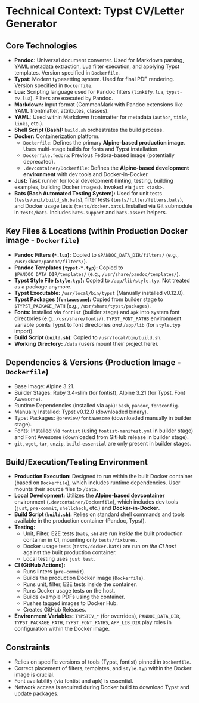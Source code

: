 # Technical Context: Typst CV/Letter Generator

## Core Technologies

-   **Pandoc:** Universal document converter. Used for Markdown parsing, YAML metadata extraction, Lua filter execution, and applying Typst templates. Version specified in `Dockerfile`.
-   **Typst:** Modern typesetting system. Used for final PDF rendering. Version specified in `Dockerfile`.
-   **Lua:** Scripting language used for Pandoc filters (`linkify.lua`, `typst-cv.lua`). Filters are executed by Pandoc.
-   **Markdown:** Input format (CommonMark with Pandoc extensions like YAML frontmatter, attributes, classes).
-   **YAML:** Used within Markdown frontmatter for metadata (`author`, `title`, `links`, etc.).
-   **Shell Script (Bash):** `build.sh` orchestrates the build process.
-   **Docker:** Containerization platform.
    -   `Dockerfile`: Defines the primary **Alpine-based production image**. Uses multi-stage builds for fonts and Typst installation.
    -   `Dockerfile.fedora`: Previous Fedora-based image (potentially deprecated).
    -   `.devcontainer/Dockerfile`: Defines the **Alpine-based development environment** with dev tools and Docker-in-Docker.
-   **Just:** Task runner for local development (linting, testing, building examples, building Docker images). Invoked via `just <task>`.
-   **Bats (Bash Automated Testing System):** Used for unit tests (`tests/unit/build_sh.bats`), filter tests (`tests/filter/filters.bats`), and Docker usage tests (`tests/docker.bats`). Installed via Git submodule in `tests/bats`. Includes `bats-support` and `bats-assert` helpers.

## Key Files & Locations (within Production Docker image - `Dockerfile`)

-   **Pandoc Filters (`*.lua`):** Copied to `$PANDOC_DATA_DIR/filters/` (e.g., `/usr/share/pandoc/filters/`).
-   **Pandoc Templates (`typst-*.typ`):** Copied to `$PANDOC_DATA_DIR/templates/` (e.g., `/usr/share/pandoc/templates/`).
-   **Typst Style File (`style.typ`):** Copied to `/app/lib/style.typ`. Not treated as a package anymore.
-   **Typst Executable:** `/usr/local/bin/typst` (Manually installed v0.12.0).
-   **Typst Packages (`fontawesome`):** Copied from builder stage to `$TYPST_PACKAGE_PATH` (e.g., `/usr/share/typst/packages`).
-   **Fonts:** Installed via `fontist` (builder stage) and `apk` into system font directories (e.g., `/usr/share/fonts/`). `TYPST_FONT_PATHS` environment variable points Typst to font directories *and* `/app/lib` (for `style.typ` import).
-   **Build Script (`build.sh`):** Copied to `/usr/local/bin/build.sh`.
-   **Working Directory:** `/data` (users mount their project here).

## Dependencies & Versions (Production Image - `Dockerfile`)

-   Base Image: Alpine 3.21.
-   Builder Stages: Ruby 3.4-slim (for fontist), Alpine 3.21 (for Typst, Font Awesome).
-   Runtime Dependencies (installed via `apk`): `bash`, `pandoc`, `fontconfig`.
-   Manually Installed: Typst v0.12.0 (downloaded binary).
-   Typst Packages: `@preview/fontawesome` (downloaded manually in builder stage).
-   Fonts: Installed via `fontist` (using `fontist-manifest.yml` in builder stage) and Font Awesome (downloaded from GitHub release in builder stage).
-   `git`, `wget`, `tar`, `unzip`, `build-essential` are only present in builder stages.

## Build/Execution/Testing Environment

-   **Production Execution:** Designed to run within the built Docker container (based on `Dockerfile`), which includes runtime dependencies. User mounts their source files to `/data`.
-   **Local Development:** Utilizes the **Alpine-based devcontainer** environment (`.devcontainer/Dockerfile`), which includes dev tools (`just`, `pre-commit`, `shellcheck`, etc.) and **Docker-in-Docker**.
-   **Build Script (`build.sh`):** Relies on standard shell commands and tools available in the production container (Pandoc, Typst).
-   **Testing:**
    -   Unit, Filter, E2E tests (`bats`, `sh`) are run *inside* the built production container in CI, mounting only `tests/fixtures`.
    -   Docker usage tests (`tests/docker.bats`) are run *on the CI host* against the built production container.
    -   Local testing uses `just test`.
-   **CI (GitHub Actions):**
    -   Runs linters (`pre-commit`).
    -   Builds the production Docker image (`Dockerfile`).
    -   Runs unit, filter, E2E tests inside the container.
    -   Runs Docker usage tests on the host.
    -   Builds example PDFs using the container.
    -   Pushes tagged images to Docker Hub.
    -   Creates GitHub Releases.
-   **Environment Variables:** `TYPSTCV_*` (for overrides), `PANDOC_DATA_DIR`, `TYPST_PACKAGE_PATH`, `TYPST_FONT_PATHS`, `APP_LIB_DIR` play roles in configuration within the Docker image.

## Constraints

-   Relies on specific versions of tools (Typst, fontist) pinned in `Dockerfile`.
-   Correct placement of filters, templates, and `style.typ` within the Docker image is crucial.
-   Font availability (via fontist and apk) is essential.
-   Network access is required during Docker build to download Typst and update packages.
